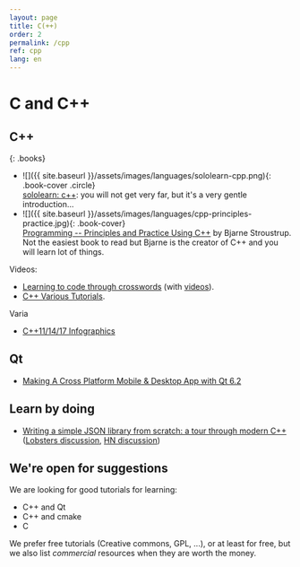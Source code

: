 ```yaml
---
layout: page
title: C(++)
order: 2
permalink: /cpp
ref: cpp
lang: en
---
```


# C and C++

## C++ 

{: .books}
- ![]({{ site.baseurl }}/assets/images/languages/sololearn-cpp.png){: .book-cover .circle}  
  [sololearn: c++](https://www.sololearn.com/course/cplusplus/): you will not get very far, but it's a very gentle introduction…
- ![]({{ site.baseurl }}/assets/images/languages/cpp-principles-practice.jpg){: .book-cover}  
  [Programming -- Principles and Practice Using C++](www.stroustrup.com/books.html) by Bjarne Stroustrup.  
  Not the easiest book to read but Bjarne is the creator of C++ and you will learn lot of things.

Videos:

- [Learning to code through crosswords](https://codingforcrosswords.com/) (with [videos](https://www.youtube.com/playlist?list=PLg4AoophFZWZ7Llifowo-1WGMVICq-mfw)).
- [C++ Various Tutorials](https://www.youtube.com/playlist?list=PLRQwR4-_0PR_BTZbLs0jnZ7YJitbkDFY9).

Varia

- [C++11/14/17 Infographics](https://www.walletfox.com/course/cheatsheets_cpp.php)

## Qt

- [Making A Cross Platform Mobile & Desktop App with Qt 6.2](https://16bpp.net/blog/post/making-a-cross-platform-mobile-desktop-app-with-qt-62/)

## Learn by doing

- [Writing a simple JSON library from scratch: a tour through modern C++](https://notes.eatonphil.com/writing-a-simple-json-library-in-modern-cpp.html) ([Lobsters discussion](https://lobste.rs/s/29q0no/writing_simple_json_library_from_scratch), [HN discussion](https://news.ycombinator.com/item?id=28320818))

## We're open for suggestions

We are looking for good tutorials for learning:

- C++ and Qt
- C++ and cmake
- C

We prefer free tutorials (Creative commons, GPL, ...), or at least for free, but we also list _commercial_ resources when they are worth the money.
